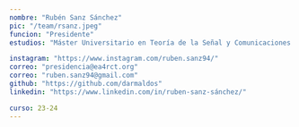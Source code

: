 ```yaml
---
nombre: "Rubén Sanz Sánchez"
pic: "/team/rsanz.jpeg"
funcion: "Presidente"
estudios: "Máster Universitario en Teoría de la Señal y Comunicaciones "

instagram: "https://www.instagram.com/ruben.sanz94/"
correo: "presidencia@ea4rct.org"
correo: "ruben.sanz94@gmail.com"
github: "https://github.com/darmaldos"
linkedin: "https://www.linkedin.com/in/ruben-sanz-sánchez/"

curso: 23-24
---
```

